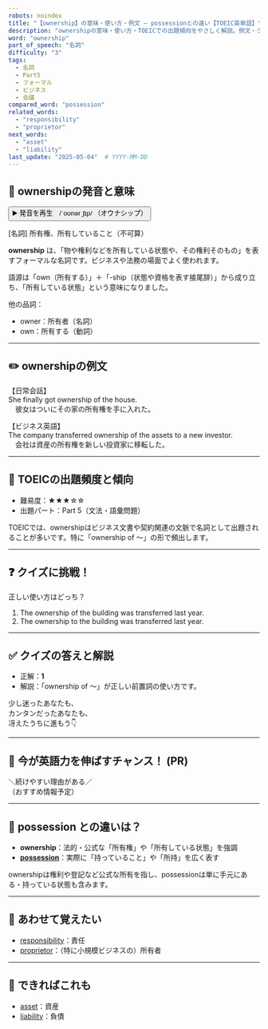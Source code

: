 ```yaml
---
robots: noindex
title: "【ownership】の意味・使い方・例文 ― possessionとの違い【TOEIC英単語】"
description: "ownershipの意味・使い方・TOEICでの出題傾向をやさしく解説。例文・クイズ付きでpossessionとの違いもわかりやすく学べます。"
word: "ownership"
part_of_speech: "名詞"
difficulty: "3"
tags:
  - 名詞
  - Part5
  - フォーマル
  - ビジネス
  - 会議
compared_word: "possession"
related_words:
  - "responsibility"
  - "proprietor"
next_words:
  - "asset"
  - "liability"
last_update: "2025-05-04"  # YYYY-MM-DD
---
```


## 🔰 ownershipの発音と意味

<button class="play-audio" onclick="playTTS('ownership')">
  <span class="play-audio-main">
    ▶️ 発音を再生　/ˈoʊnərˌʃɪp/
  </span>
  <span class="play-audio-sub">
    （オウナシップ）
  </span>
</button>

[名詞] 所有権、所有していること（不可算）

**ownership** は、「物や権利などを所有している状態や、その権利そのもの」を表すフォーマルな名詞です。ビジネスや法務の場面でよく使われます。

語源は「own（所有する）」＋「-ship（状態や資格を表す接尾辞）」から成り立ち、「所有している状態」という意味になりました。

他の品詞：  
- owner：所有者（名詞）
- own：所有する（動詞）

---

## ✏️ ownershipの例文

【日常会話】  
She finally got ownership of the house.  
　彼女はついにその家の所有権を手に入れた。

【ビジネス英語】  
The company transferred ownership of the assets to a new investor.  
　会社は資産の所有権を新しい投資家に移転した。

---

## 🎯 TOEICの出題頻度と傾向

- 難易度：★★★☆☆
- 出題パート：Part 5（文法・語彙問題）

TOEICでは、ownershipはビジネス文書や契約関連の文脈で名詞として出題されることが多いです。特に「ownership of ～」の形で頻出します。

---

## ❓ クイズに挑戦！

正しい使い方はどっち？

1. The ownership of the building was transferred last year.  
2. The ownership to the building was transferred last year.

---

## ✅ クイズの答えと解説

- 正解：**1**
- 解説：「ownership of ～」が正しい前置詞の使い方です。

少し迷ったあなたも、  
カンタンだったあなたも、  
冴えたうちに進もう👇️

---

## 🚀 今が英語力を伸ばすチャンス！ (PR)

<div class="info-center">
＼続けやすい理由がある／<br>  
（おすすめ情報予定）
</div>

---

## 🤔  possession との違いは？

- **ownership**：法的・公式な「所有権」や「所有している状態」を強調
- **[possession](/possession)**：実際に「持っていること」や「所持」を広く表す

ownershipは権利や登記など公式な所有を指し、possessionは単に手元にある・持っている状態も含みます。

---

## 🧩 あわせて覚えたい

- [responsibility](/responsibility)：責任
- [proprietor](/proprietor)：（特に小規模ビジネスの）所有者

---

## 📖 できればこれも

- [asset](/asset)：資産
- [liability](/liability)：負債

<!-- cvid: aid48_bid49 -->

